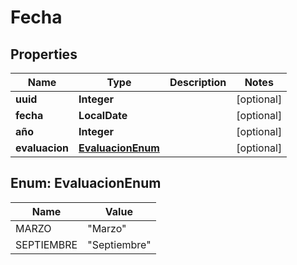 

# Fecha


## Properties

| Name | Type | Description | Notes |
|------------ | ------------- | ------------- | -------------|
|**uuid** | **Integer** |  |  [optional] |
|**fecha** | **LocalDate** |  |  [optional] |
|**año** | **Integer** |  |  [optional] |
|**evaluacion** | [**EvaluacionEnum**](#EvaluacionEnum) |  |  [optional] |



## Enum: EvaluacionEnum

| Name | Value |
|---- | -----|
| MARZO | &quot;Marzo&quot; |
| SEPTIEMBRE | &quot;Septiembre&quot; |



